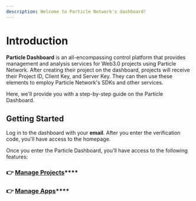 ```yaml
---
description: Welcome to Particle Network's dashboard!
---
```


# Introduction

**Particle Dashboard** is an all-encompassing control platform that provides management and analysis services for Web3.0 projects using Particle Network. After creating their project on the dashboard, projects will receive their Project ID, Client Key, and Server Key. They can then use these elements to employ Particle Network's SDKs and other services.

Here, we'll provide you with a step-by-step guide on the Particle Dashboard.

## Getting Started

Log in to the dashboard with your **email**. After you enter the verification code, you'll have access to the homepage.&#x20;

Once you enter the Particle Dashboard, you'll have access to the following features:

### 👉 [**Manage Projects**](manage-projects.md)****

### 👉 [**Manage Apps**](manage-apps.md)****

